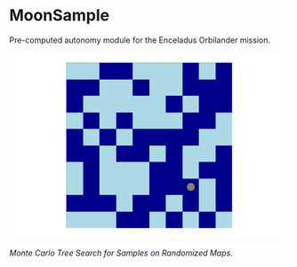 # MoonSample

Pre-computed autonomy module for the Enceladus Orbilander mission.

![MCTS](animation.gif)

*Monte Carlo Tree Search for Samples on Randomized Maps.*
